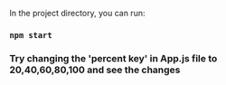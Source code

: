 

In the project directory, you can run:

### `npm start`

### Try changing the 'percent key' in App.js file to 20,40,60,80,100 and see the changes 
